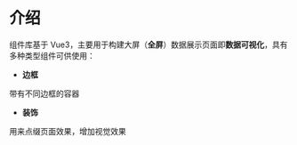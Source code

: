 # 介绍

组件库基于 Vue3<ReactPageBtn />，主要用于构建大屏（**全屏**）数据展示页面即**数据可视化**，具有多种类型组件可供使用：

- **边框**

带有不同边框的容器

- **装饰**

用来点缀页面效果，增加视觉效果
